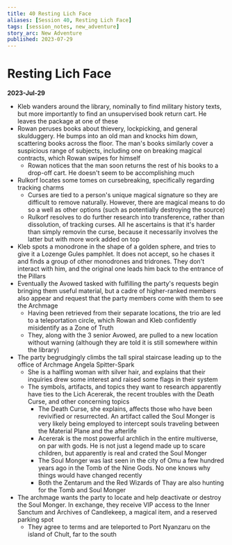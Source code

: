 ```yaml
---
title: 40 Resting Lich Face
aliases: [Session 40, Resting Lich Face]
tags: [session_notes, new_adventure]
story_arc: New Adventure
published: 2023-07-29
---
```

# Resting Lich Face
**2023-Jul-29**

- Kleb wanders around the library, nominally to find military history texts, but more importantly to find an unsupervised book return cart. He leaves the package at one of these
- Rowan peruses books about thievery, lockpicking, and general skulduggery. He bumps into an old man and knocks him down, scattering books across the floor. The man's books similarly cover a suspicious range of subjects, including one on breaking magical contracts, which Rowan swipes for himself
	- Rowan notices that the man soon returns the rest of his books to a drop-off cart. He doesn't seem to be accomplishing much
- Rulkorf locates some tomes on cursebreaking, specifically regarding tracking charms
	- Curses are tied to a person's unique magical signature so they are difficult to remove naturally. However, there are magical means to do so a well as other options (such as potentially destroying the source)
	- Rulkorf resolves to do further research into transference, rather than dissolution, of tracking curses. All he ascertains is that it's harder than simply removin the curse, because it necessarily involves the latter but with more work added on top
- Kleb spots a monodrone in the shape of a golden sphere, and tries to give it a Lozenge Gules pamphlet. It does not accept, so he chases it and finds a group of other monodrones and tridrones. They don't interact with him, and the original one leads him back to the entrance of the Pillars
- Eventually the Avowed tasked with fulfilling the party's requests begin bringing them useful material, but a cadre of higher-ranked members also appear and request that the party members come with them to see the Archmage
	- Having been retrieved from their separate locations, the trio are led to a teleportation circle, which Rowan and Kleb confidently misidentify as a Zone of Truth
	- They, along with the 3 senior Avowed, are pulled to a new location without warning (although they are told it is still somewhere within the library)
- The party begrudgingly climbs the tall spiral staircase leading up to the office of Archmage Angela Spitter-Spark
	- She is a halfling woman with silver hair, and explains that their inquiries drew some interest and raised some flags in their system
	- The symbols, artifacts, and topics they want to research apparently have ties to the Lich Acererak, the recent troubles with the Death Curse, and other concerning topics
		- The Death Curse, she explains, affects those who have been revivified or resurrected. An artifact called the Soul Monger is very likely being employed to intercept souls traveling between the Material Plane and the afterlife
		- Acererak is the most powerful archlich in the entire multiverse, on par with gods. He is not just a legend made up to scare children, but apparently is real and crated the Soul Monger
		- The Soul Monger was last seen in the city of Omu a few hundred years ago in the Tomb of the Nine Gods. No one knows why things would have changed recently
		- Both the Zentarum and the Red Wizards of Thay are also hunting for the Tomb and Soul Monger
- The archmage wants the party to locate and help deactivate or destroy the Soul Monger. In exchange, they receive VIP access to the Inner Sanctum and Archives of Candlekeep, a magical item, and a reserved parking spot
	- They agree to terms and are teleported to Port Nyanzaru on the island of Chult, far to the south